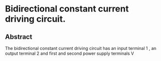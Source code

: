 # Bidirectional constant current driving circuit.

## Abstract
The bidirectional constant current driving circuit has an input terminal 1 , an output terminal 2 and first and second power supply terminals V